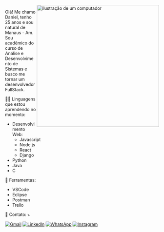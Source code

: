 <img src="https://raw.githubusercontent.com/MicaelliMedeiros/micaellimedeiros/master/image/computer-illustration.png" alt="ilustração de um computador" min-width="400px" max-width="400px" width="400px" align="right">

<p align="left"> 
  Olá! Me chamo Daniel, tenho 25 anos e sou natural de Manaus - Am.
  Sou acadêmico do curso de Análise e Desenvolvimento de Sistemas e busco me tornar um desenvolvedor FullStack.
</p>

<p align="left">
  🧑‍💻 Linguagens que estou aprendendo no momento: 
  <ul>
    <li> Desenvolvimento Web:
      <ul>
        <li>Javascript</li>
        <li>Node.js</li>
        <li>React</li>
        <li>Django</li>
      </ul>
    </li>
    <li>Python</li>
    <li>Java</li>
    <li>C</li>
  </ul>
</p>

<p align="left">
  💼 Ferramentas:
  <ul>
    <li>VSCode</li>
    <li>Eclipse</li>
    <li>Postman</li>
    <li>Trello</li>
  </ul>
</p>

<p align="left">
  💌 Contato: ⤵️
</p>

<p align="left">
  <a href="danlimadev@gmail.com" title="Gmail">
  <img src="https://img.shields.io/badge/-Gmail-FF0000?style=flat-square&labelColor=FF0000&logo=gmail&logoColor=white&link=danlimadev@gmail.com" alt="Gmail"/></a>
  <a href="linkedin.com/in/dan-lima-acjr/" title="LinkedIn">
  <img src="https://img.shields.io/badge/-Linkedin-0e76a8?style=flat-square&logo=Linkedin&logoColor=white&link=linkedin" alt="LinkedIn"/></a>
  <a href="https://wa.me/+5592993877359" title="WhatsApp">
  <img src="https://img.shields.io/badge/-WhatsApp-25d366?style=flat-square&labelColor=25d366&logo=whatsapp&logoColor=white&link=https://wa.me/+5592993877359" alt="WhatsApp"/></a>
  <a href="https://instagram.com/badb0rn" title="Instagram">
  <img src="https://img.shields.io/badge/-Instagram-DF0174?style=flat-square&labelColor=DF0174&logo=instagram&logoColor=white&link=https://instagram.com/badb0rn" alt="Instagram"/></a>
</p>
